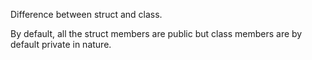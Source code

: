 Difference between struct and class.

By default, all the struct members are public but class members are by default private in nature.